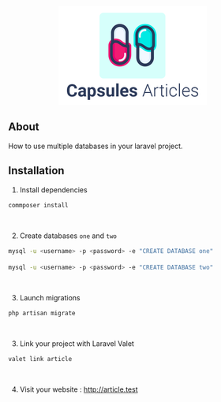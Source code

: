 

<p align="center"><img src="../capsules-articles-image.png" width="300px" height="200px" /></p>


## About

How to use multiple databases in your laravel project.


## Installation

1. Install dependencies

```bash
commposer install
```

<br>

2. Create databases `one` and `two`
```bash
mysql -u <username> -p <password> -e "CREATE DATABASE one"

mysql -u <username> -p <password> -e "CREATE DATABASE two"
```

<br>

3. Launch migrations

```bash
php artisan migrate
```

<br>

3. Link your project with Laravel Valet

```bash
valet link article
```

<br>

4. Visit your website : http://article.test
